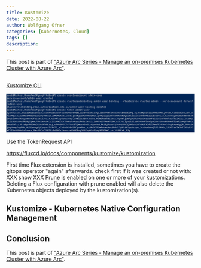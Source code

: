 ```yaml
---
title: Kustomize
date: 2022-08-22
author: Wolfgang Ofner
categories: [Kubernetes, Cloud]
tags: []
description: 
---
```




This post is part of ["Azure Arc Series - Manage an on-premises Kubernetes Cluster with Azure Arc"](/manage-on-premises-kubernetes-with-azure-arc).

## 


<a href="https://kustomize.io" target="_blank" rel="noopener noreferrer">Kustomize CLI</a>


<div class="col-12 col-sm-10 aligncenter">
  <a href="/assets/img/posts/2022/08/Use-the-TokenRequest-API.jpg"><img loading="lazy" src="/assets/img/posts/2022/08/Use-the-TokenRequest-API.jpg" alt="Use the TokenRequest API" /></a>
  
  <p>
   Use the TokenRequest API
  </p>
</div>



https://fluxcd.io/docs/components/kustomize/kustomization


First time Flux extension is installed, sometimes you have to create the gitops operator "again" afterwards. check first if it was created or not with: XXX show XXX
Prune is enabled on one or more of your kustomizations. Deleting a Flux configuration with prune enabled will also delete the Kubernetes objects deployed by the kustomization(s).

## Kustomize - Kubernetes Native Configuration Management


## Conclusion



This post is part of ["Azure Arc Series - Manage an on-premises Kubernetes Cluster with Azure Arc"](/manage-on-premises-kubernetes-with-azure-arc).